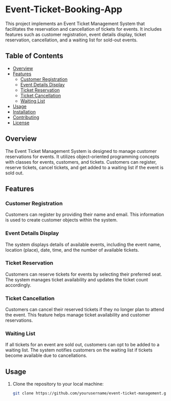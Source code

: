 # Event-Ticket-Booking-App
This project implements an Event Ticket Management System that facilitates the reservation and cancellation of tickets for events. It includes features such as customer registration, event details display, ticket reservation, cancellation, and a waiting list for sold-out events.

## Table of Contents

- [Overview](#overview)
- [Features](#features)
  - [Customer Registration](#customer-registration)
  - [Event Details Display](#event-details-display)
  - [Ticket Reservation](#ticket-reservation)
  - [Ticket Cancellation](#ticket-cancellation)
  - [Waiting List](#waiting-list)
- [Usage](#usage)
- [Installation](#installation)
- [Contributing](#contributing)
- [License](#license)

## Overview

The Event Ticket Management System is designed to manage customer reservations for events. It utilizes object-oriented programming concepts with classes for events, customers, and tickets. Customers can register, reserve tickets, cancel tickets, and get added to a waiting list if the event is sold out.

## Features

### Customer Registration

Customers can register by providing their name and email. This information is used to create customer objects within the system.

### Event Details Display

The system displays details of available events, including the event name, location (place), date, time, and the number of available tickets.

### Ticket Reservation

Customers can reserve tickets for events by selecting their preferred seat. The system manages ticket availability and updates the ticket count accordingly.

### Ticket Cancellation

Customers can cancel their reserved tickets if they no longer plan to attend the event. This feature helps manage ticket availability and customer reservations.

### Waiting List

If all tickets for an event are sold out, customers can opt to be added to a waiting list. The system notifies customers on the waiting list if tickets become available due to cancellations.

## Usage

1. Clone the repository to your local machine:
   ```bash
   git clone https://github.com/yourusername/event-ticket-management.git



